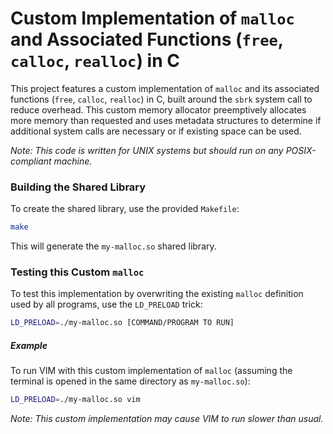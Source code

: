 # Custom Implementation of `malloc` and Associated Functions (`free`, `calloc`, `realloc`) in C

This project features a custom implementation of `malloc` and its associated functions (`free`, `calloc`, `realloc`) in C, built around the `sbrk` system call to reduce overhead. This custom memory allocator preemptively allocates more memory than requested and uses metadata structures to determine if additional system calls are necessary or if existing space can be used.

<i>Note: This code is written for UNIX systems but should run on any POSIX-compliant machine.</i>

### Building the Shared Library
To create the shared library, use the provided `Makefile`:
```sh
make
```

This will generate the `my-malloc.so` shared library. 

### Testing this Custom `malloc`
To test this implementation by overwriting the existing `malloc` definition used by all programs, use the `LD_PRELOAD` trick:
```sh
LD_PRELOAD=./my-malloc.so [COMMAND/PROGRAM TO RUN]
```

##### Example
To run VIM with this custom implementation of `malloc` (assuming the terminal is opened in the same directory as `my-malloc.so`):
```sh
LD_PRELOAD=./my-malloc.so vim 
```

<i>Note: This custom implementation may cause VIM to run slower than usual.</i>
